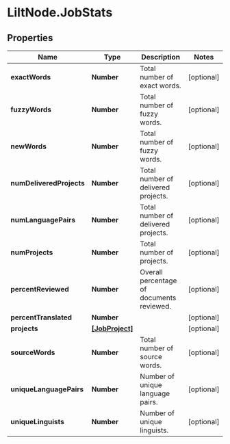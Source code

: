 # LiltNode.JobStats

## Properties

Name | Type | Description | Notes
------------ | ------------- | ------------- | -------------
**exactWords** | **Number** | Total number of exact words. | [optional] 
**fuzzyWords** | **Number** | Total number of fuzzy words. | [optional] 
**newWords** | **Number** | Total number of fuzzy words. | [optional] 
**numDeliveredProjects** | **Number** | Total number of delivered projects. | [optional] 
**numLanguagePairs** | **Number** | Total number of delivered projects. | [optional] 
**numProjects** | **Number** | Total number of projects. | [optional] 
**percentReviewed** | **Number** | Overall percentage of documents reviewed. | [optional] 
**percentTranslated** | **Number** |  | [optional] 
**projects** | [**[JobProject]**](JobProject.md) |  | [optional] 
**sourceWords** | **Number** | Total number of source words. | [optional] 
**uniqueLanguagePairs** | **Number** | Number of unique language pairs. | [optional] 
**uniqueLinguists** | **Number** | Number of unique linguists. | [optional] 


